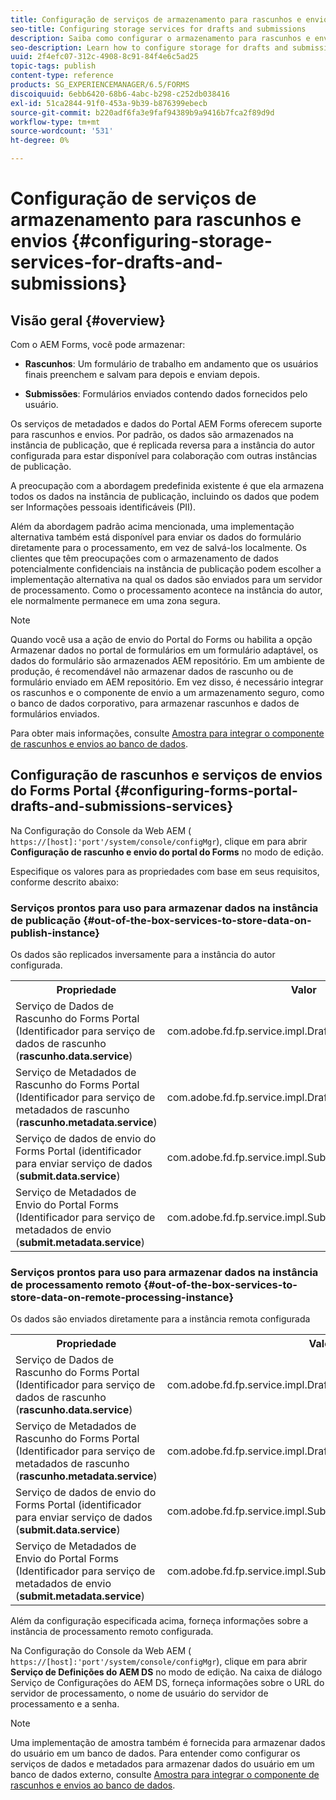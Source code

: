 ```yaml
---
title: Configuração de serviços de armazenamento para rascunhos e envios
seo-title: Configuring storage services for drafts and submissions
description: Saiba como configurar o armazenamento para rascunhos e envios
seo-description: Learn how to configure storage for drafts and submissions
uuid: 2f4efc07-312c-4908-8c91-84f4e6c5ad25
topic-tags: publish
content-type: reference
products: SG_EXPERIENCEMANAGER/6.5/FORMS
discoiquuid: 6ebb6420-68b6-4abc-b298-c252db038416
exl-id: 51ca2844-91f0-453a-9b39-b876399ebecb
source-git-commit: b220adf6fa3e9faf94389b9a9416b7fca2f89d9d
workflow-type: tm+mt
source-wordcount: '531'
ht-degree: 0%

---
```


# Configuração de serviços de armazenamento para rascunhos e envios {#configuring-storage-services-for-drafts-and-submissions}

## Visão geral {#overview}

Com o AEM Forms, você pode armazenar:

* **Rascunhos**: Um formulário de trabalho em andamento que os usuários finais preenchem e salvam para depois e enviam depois.

* **Submissões**: Formulários enviados contendo dados fornecidos pelo usuário.

Os serviços de metadados e dados do Portal AEM Forms oferecem suporte para rascunhos e envios. Por padrão, os dados são armazenados na instância de publicação, que é replicada reversa para a instância do autor configurada para estar disponível para colaboração com outras instâncias de publicação.

A preocupação com a abordagem predefinida existente é que ela armazena todos os dados na instância de publicação, incluindo os dados que podem ser Informações pessoais identificáveis (PII).

Além da abordagem padrão acima mencionada, uma implementação alternativa também está disponível para enviar os dados do formulário diretamente para o processamento, em vez de salvá-los localmente. Os clientes que têm preocupações com o armazenamento de dados potencialmente confidenciais na instância de publicação podem escolher a implementação alternativa na qual os dados são enviados para um servidor de processamento. Como o processamento acontece na instância do autor, ele normalmente permanece em uma zona segura.

>[!NOTE]
>
>Quando você usa a ação de envio do Portal do Forms ou habilita a opção Armazenar dados no portal de formulários em um formulário adaptável, os dados do formulário são armazenados AEM repositório. Em um ambiente de produção, é recomendável não armazenar dados de rascunho ou de formulário enviado em AEM repositório. Em vez disso, é necessário integrar os rascunhos e o componente de envio a um armazenamento seguro, como o banco de dados corporativo, para armazenar rascunhos e dados de formulários enviados.
>
>Para obter mais informações, consulte [Amostra para integrar o componente de rascunhos e envios ao banco de dados](/help/forms/using/integrate-draft-submission-database.md).

## Configuração de rascunhos e serviços de envios do Forms Portal {#configuring-forms-portal-drafts-and-submissions-services}

Na Configuração do Console da Web AEM ( `https://[host]:'port'/system/console/configMgr`), clique em para abrir **Configuração de rascunho e envio do portal do Forms** no modo de edição.

Especifique os valores para as propriedades com base em seus requisitos, conforme descrito abaixo:

### Serviços prontos para uso para armazenar dados na instância de publicação {#out-of-the-box-services-to-store-data-on-publish-instance}

Os dados são replicados inversamente para a instância do autor configurada.

<table>
 <tbody>
  <tr>
   <th>Propriedade</th>
   <th>Valor</th>
  </tr>
  <tr>
   <td>Serviço de Dados de Rascunho do Forms Portal (Identificador para serviço de dados de rascunho (<strong>rascunho.data.service</strong>)</td>
   <td>com.adobe.fd.fp.service.impl.DraftDataServiceImpl<br /> </td>
  </tr>
  <tr>
   <td>Serviço de Metadados de Rascunho do Forms Portal (Identificador para serviço de metadados de rascunho (<strong>rascunho.metadata.service</strong>)</td>
   <td>com.adobe.fd.fp.service.impl.DraftMetadataServiceImpl<br /> </td>
  </tr>
  <tr>
   <td>Serviço de dados de envio do Forms Portal (identificador para enviar serviço de dados (<strong>submit.data.service</strong>)</td>
   <td>com.adobe.fd.fp.service.impl.SubmitDataServiceImpl<br /> </td>
  </tr>
  <tr>
   <td>Serviço de Metadados de Envio do Portal Forms (Identificador para serviço de metadados de envio (<strong>submit.metadata.service</strong>)</td>
   <td>com.adobe.fd.fp.service.impl.SubmitMetadataServiceImpl<br /> </td>
  </tr>
 </tbody>
</table>

### Serviços prontos para uso para armazenar dados na instância de processamento remoto {#out-of-the-box-services-to-store-data-on-remote-processing-instance}

Os dados são enviados diretamente para a instância remota configurada

<table>
 <tbody>
  <tr>
   <th>Propriedade</th>
   <th>Valor</th>
  </tr>
  <tr>
   <td>Serviço de Dados de Rascunho do Forms Portal (Identificador para serviço de dados de rascunho (<strong>rascunho.data.service</strong>)</td>
   <td>com.adobe.fd.fp.service.impl.DraftDataServiceRemoteImpl<br /> </td>
  </tr>
  <tr>
   <td>Serviço de Metadados de Rascunho do Forms Portal (Identificador para serviço de metadados de rascunho (<strong>rascunho.metadata.service</strong>)</td>
   <td>com.adobe.fd.fp.service.impl.DraftMetadataServiceRemoteImpl<br /> </td>
  </tr>
  <tr>
   <td>Serviço de dados de envio do Forms Portal (identificador para enviar serviço de dados (<strong>submit.data.service</strong>)</td>
   <td>com.adobe.fd.fp.service.impl.SubmitDataServiceRemoteImpl<br /> </td>
  </tr>
  <tr>
   <td>Serviço de Metadados de Envio do Portal Forms (Identificador para serviço de metadados de envio (<strong>submit.metadata.service</strong>)</td>
   <td>com.adobe.fd.fp.service.impl.SubmitMetadataServiceRemoteImpl<br /> </td>
  </tr>
 </tbody>
</table>

Além da configuração especificada acima, forneça informações sobre a instância de processamento remoto configurada.

Na Configuração do Console da Web AEM ( `https://[host]:'port'/system/console/configMgr`), clique em para abrir **Serviço de Definições do AEM DS** no modo de edição. Na caixa de diálogo Serviço de Configurações do AEM DS, forneça informações sobre o URL do servidor de processamento, o nome de usuário do servidor de processamento e a senha.

>[!NOTE]
>
>Uma implementação de amostra também é fornecida para armazenar dados do usuário em um banco de dados. Para entender como configurar os serviços de dados e metadados para armazenar dados do usuário em um banco de dados externo, consulte [Amostra para integrar o componente de rascunhos e envios ao banco de dados](/help/forms/using/integrate-draft-submission-database.md).
